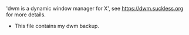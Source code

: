 'dwm is a dynamic window manager for X', see https://dwm.suckless.org for more details.

* This file contains my dwm backup.
